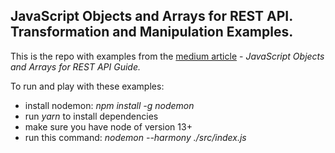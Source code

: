 ## JavaScript Objects and Arrays for REST API. Transformation and Manipulation Examples.

This is the repo with examples from the [medium article](https://medium.com/@viacheslavlushchinskiy/enterprise-react-in-2020-78155bc99259?) - *JavaScript Objects and Arrays for REST API Guide.*

To run and play with these examples:
 - install nodemon: *npm install -g nodemon*
 - run *yarn* to install dependencies
 - make sure you have node of version 13+ 
 - run this command: *nodemon --harmony ./src/index.js*

